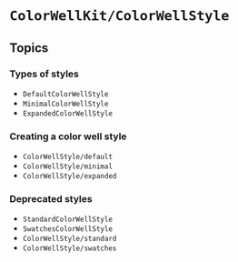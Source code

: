 # ``ColorWellKit/ColorWellStyle``

## Topics

### Types of styles

- ``DefaultColorWellStyle``
- ``MinimalColorWellStyle``
- ``ExpandedColorWellStyle``

### Creating a color well style

- ``ColorWellStyle/default``
- ``ColorWellStyle/minimal``
- ``ColorWellStyle/expanded``

### Deprecated styles

- ``StandardColorWellStyle``
- ``SwatchesColorWellStyle``
- ``ColorWellStyle/standard``
- ``ColorWellStyle/swatches``
